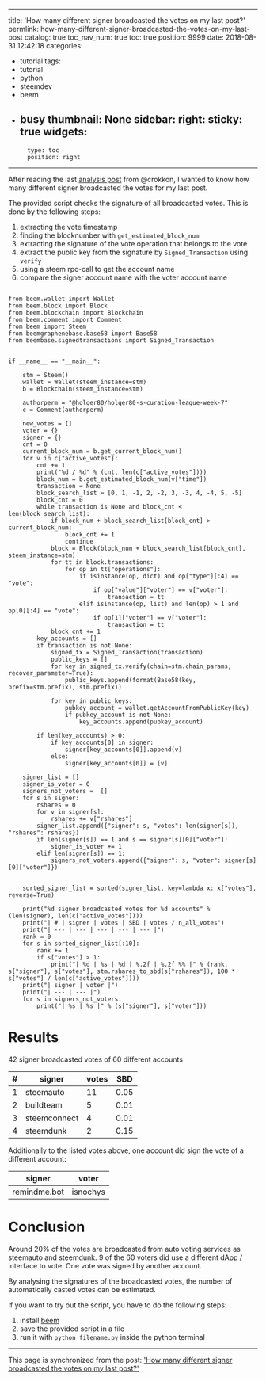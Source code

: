 
---
title: 'How many different signer broadcasted the votes on my last post?'
permlink: how-many-different-signer-broadcasted-the-votes-on-my-last-post
catalog: true
toc_nav_num: true
toc: true
position: 9999
date: 2018-08-31 12:42:18
categories:
- tutorial
tags:
- tutorial
- python
- steemdev
- beem
- busy
thumbnail: None
sidebar:
    right:
        sticky: true
widgets:
    -
        type: toc
        position: right
---


After reading the last [analysis post](https://steemit.com/utopian-io/@crokkon/what-is-the-reward-pool-share-of-vote-sellers-bid-bots-and-autovotes-1535479520399) from @crokkon, I wanted to know how many different signer broadcasted the votes for my last post. 


The provided script checks the signature of all broadcasted votes. This is done by the following steps:
1. extracting the vote timestamp
2. finding the blocknumber with `get_estimated_block_num`
3. extracting the signature of the vote operation that belongs to the vote
4. extract the public key from the signature  by `Signed_Transaction` using `verify`
5. using a steem rpc-call to get the account name
6. compare the signer account name with the voter account name

```

from beem.wallet import Wallet
from beem.block import Block
from beem.blockchain import Blockchain
from beem.comment import Comment
from beem import Steem
from beemgraphenebase.base58 import Base58
from beembase.signedtransactions import Signed_Transaction


if __name__ == "__main__":

    stm = Steem()
    wallet = Wallet(steem_instance=stm)
    b = Blockchain(steem_instance=stm)

    authorperm = "@holger80/holger80-s-curation-league-week-7"
    c = Comment(authorperm)
    
    new_votes = []
    voter = {}
    signer = {}
    cnt = 0
    current_block_num = b.get_current_block_num()
    for v in c["active_votes"]:
        cnt += 1
        print("%d / %d" % (cnt, len(c["active_votes"])))
        block_num = b.get_estimated_block_num(v["time"])
        transaction = None
        block_search_list = [0, 1, -1, 2, -2, 3, -3, 4, -4, 5, -5]                       
        block_cnt = 0
        while transaction is None and block_cnt < len(block_search_list):
            if block_num + block_search_list[block_cnt] > current_block_num:
                block_cnt += 1
                continue
            block = Block(block_num + block_search_list[block_cnt], steem_instance=stm)
            for tt in block.transactions:
                for op in tt["operations"]:
                    if isinstance(op, dict) and op["type"][:4] == "vote":
                        if op["value"]["voter"] == v["voter"]:
                            transaction = tt
                    elif isinstance(op, list) and len(op) > 1 and op[0][:4] == "vote":
                        if op[1]["voter"] == v["voter"]:
                            transaction = tt
            block_cnt += 1
        key_accounts = []
        if transaction is not None:
            signed_tx = Signed_Transaction(transaction)
            public_keys = []
            for key in signed_tx.verify(chain=stm.chain_params, recover_parameter=True):
                public_keys.append(format(Base58(key, prefix=stm.prefix), stm.prefix))                            
            
            for key in public_keys:
                pubkey_account = wallet.getAccountFromPublicKey(key)
                if pubkey_account is not None:
                    key_accounts.append(pubkey_account)

        if len(key_accounts) > 0:
            if key_accounts[0] in signer:
                signer[key_accounts[0]].append(v)
            else:
                signer[key_accounts[0]] = [v]
    
    signer_list = []
    signer_is_voter = 0
    signers_not_voters =  []
    for s in signer:
        rshares = 0
        for v in signer[s]:
            rshares += v["rshares"]
        signer_list.append({"signer": s, "votes": len(signer[s]), "rshares": rshares})
        if len(signer[s]) == 1 and s == signer[s][0]["voter"]:
            signer_is_voter += 1
        elif len(signer[s]) == 1:
            signers_not_voters.append({"signer": s, "voter": signer[s][0]["voter"]})
            
    
    sorted_signer_list = sorted(signer_list, key=lambda x: x["votes"], reverse=True)
    
    print("%d signer broadcasted votes for %d accounts" % (len(signer), len(c["active_votes"])))
    print("| # | signer | votes | SBD | votes / n_all_votes")
    print("| --- | --- | --- | --- | --- |")
    rank = 0
    for s in sorted_signer_list[:10]:
        rank += 1
        if s["votes"] > 1:
            print("| %d | %s | %d | %.2f | %.2f %% |" % (rank, s["signer"], s["votes"], stm.rshares_to_sbd(s["rshares"]), 100 * s["votes"] / len(c["active_votes"])))
    print("| signer | voter |")
    print("| --- | --- |")
    for s in signers_not_voters:
        print("| %s | %s |" % (s["signer"], s["voter"]))
```
# Results
42 signer broadcasted votes of 60 different accounts

| # | signer | votes | SBD |
| --- | --- | --- | --- |
| 1 | steemauto | 11 | 0.05 |
| 2 | buildteam | 5 | 0.01 |
| 3 | steemconnect | 4 | 0.01 |
| 4 | steemdunk | 2 | 0.15 |

Additionally to the listed votes above, one account did sign the vote of a different account:

| signer | voter |
| --- | --- |
| remindme.bot | isnochys |

# Conclusion
Around 20% of the votes are broadcasted from auto voting services as steemauto and steemdunk. 9 of the 60 voters did use a different dApp / interface to vote. One vote was signed by another account.

By analysing the signatures of the broadcasted votes, the number of automatically casted votes can be estimated.

If you want to try out the script, you have to do the following steps:
1. install [beem](https://github.com/holgern/beem)
2. save the provided script in a file
3. run it with `python filename.py` inside the python terminal

- - -

This page is synchronized from the post: ['How many different signer broadcasted the votes on my last post?'](https://steemit.com/@holger80/how-many-different-signer-broadcasted-the-votes-on-my-last-post)
